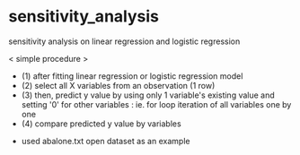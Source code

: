 # sensitivity_analysis
sensitivity analysis on linear regression and logistic regression

< simple procedure >
- (1) after fitting linear regression or logistic regression model
- (2) select all X variables from an observation (1 row)
- (3) then, predict y value by using only 1 variable's existing value and setting '0' for other variables
      : ie. for loop iteration of all variables one by one
- (4) compare predicted y value by variables

* used abalone.txt open dataset as an example
